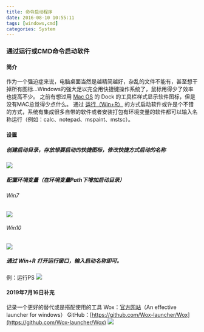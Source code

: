 ```yaml
---
title: 命令启动程序
date: 2016-08-10 10:55:11
tags: [windows,cmd]
categories: System
---
```

### 通过运行或CMD命令启动软件
<!-- more -->
#### 简介
作为一个强迫症来说，电脑桌面当然是越精简越好，杂乱的文件不能有，甚至想干掉所有图标…Windows的强大足以完全用快捷键操作系统了，鼠标用得少了效率也提高不少。
之前有想过用 [Mac OS](https://baike.baidu.com/item/Mac%20OS/2840867?fr=aladdin) 的 Dock 的工具栏样式显示软件图标，但是没有MAC总觉得少点什么。
通过 [运行（Win+R）](https://baike.baidu.com/item/%E8%BF%90%E8%A1%8C/13132909?fr=aladdin) 的方式启动软件或许是个不错的方式，系统有集成很多自带的软件或者安装打包有环境变量的软件都可以输入名称运行（例如：calc、notepad、mspaint、mstsc）。

#### 设置
##### 创建启动目录，存放想要启动的快捷图标，修改快捷方式启动的名称
<img src="https://sadness96.github.io/images/blog/system-QueryCmd/1.jpg"/>

##### 配置环境变量（在环境变量Path下增加启动目录）
###### Win7
<img src="https://sadness96.github.io/images/blog/system-QueryCmd/2.jpg"/>

###### Win10
<img src="https://sadness96.github.io/images/blog/system-QueryCmd/3.png"/>

##### 通过 Win+R 打开运行窗口，输入启动名称即可。
例：运行PS
<img src="https://sadness96.github.io/images/blog/system-QueryCmd/4.png"/>

#### 2019年7月16日补充
记录一个更好的替代或是搭配使用的工具
Wox：[官方网站](http://www.wox.one/)（An effective launcher for windows）
GitHub：[https://github.com/Wox-launcher/Wox](https://github.com/Wox-launcher/Wox)
<img src="http://www.wox.one/images/wox_preview.jpg"/>